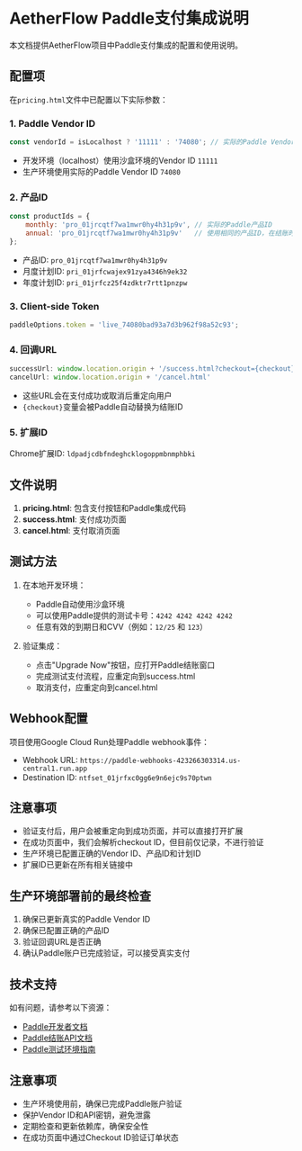 # AetherFlow Paddle支付集成说明

本文档提供AetherFlow项目中Paddle支付集成的配置和使用说明。

## 配置项

在`pricing.html`文件中已配置以下实际参数：

### 1. Paddle Vendor ID

```javascript
const vendorId = isLocalhost ? '11111' : '74080'; // 实际的Paddle Vendor ID
```

- 开发环境（localhost）使用沙盒环境的Vendor ID `11111`
- 生产环境使用实际的Paddle Vendor ID `74080`

### 2. 产品ID

```javascript
const productIds = {
    monthly: 'pro_01jrcqtf7wa1mwr0hy4h31p9v', // 实际的Paddle产品ID
    annual: 'pro_01jrcqtf7wa1mwr0hy4h31p9v'   // 使用相同的产品ID，在结账时区分计划
};
```

- 产品ID: `pro_01jrcqtf7wa1mwr0hy4h31p9v`
- 月度计划ID: `pri_01jrfcwajex91zya4346h9ek32`
- 年度计划ID: `pri_01jrfcz25f4zdktr7rtt1pnzpw`

### 3. Client-side Token

```javascript
paddleOptions.token = 'live_74080bad93a7d3b962f98a52c93';
```

### 4. 回调URL

```javascript
successUrl: window.location.origin + '/success.html?checkout={checkout}',
cancelUrl: window.location.origin + '/cancel.html'
```

- 这些URL会在支付成功或取消后重定向用户
- `{checkout}`变量会被Paddle自动替换为结账ID

### 5. 扩展ID

Chrome扩展ID: `ldpadjcdbfndeghcklogoppmbnmphbki`

## 文件说明

1. **pricing.html**: 包含支付按钮和Paddle集成代码
2. **success.html**: 支付成功页面
3. **cancel.html**: 支付取消页面

## 测试方法

1. 在本地开发环境：
   - Paddle自动使用沙盒环境
   - 可以使用Paddle提供的测试卡号：`4242 4242 4242 4242`
   - 任意有效的到期日和CVV（例如：`12/25` 和 `123`）

2. 验证集成：
   - 点击"Upgrade Now"按钮，应打开Paddle结账窗口
   - 完成测试支付流程，应重定向到success.html
   - 取消支付，应重定向到cancel.html

## Webhook配置

项目使用Google Cloud Run处理Paddle webhook事件：
- Webhook URL: `https://paddle-webhooks-423266303314.us-central1.run.app`
- Destination ID: `ntfset_01jrfxc0gg6e9n6ejc9s70ptwn`

## 注意事项

- 验证支付后，用户会被重定向到成功页面，并可以直接打开扩展
- 在成功页面中，我们会解析checkout ID，但目前仅记录，不进行验证
- 生产环境已配置正确的Vendor ID、产品ID和计划ID
- 扩展ID已更新在所有相关链接中

## 生产环境部署前的最终检查

1. 确保已更新真实的Paddle Vendor ID
2. 确保已配置正确的产品ID
3. 验证回调URL是否正确
4. 确认Paddle账户已完成验证，可以接受真实支付

## 技术支持

如有问题，请参考以下资源：

- [Paddle开发者文档](https://developer.paddle.com/)
- [Paddle结账API文档](https://developer.paddle.com/guides/checkout-overlay)
- [Paddle测试环境指南](https://developer.paddle.com/getting-started/sandbox)

## 注意事项

- 生产环境使用前，确保已完成Paddle账户验证
- 保护Vendor ID和API密钥，避免泄露
- 定期检查和更新依赖库，确保安全性
- 在成功页面中通过Checkout ID验证订单状态 